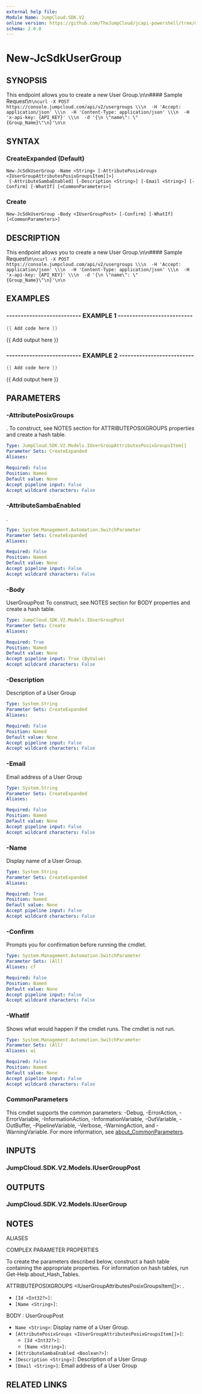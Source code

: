 ```yaml
---
external help file:
Module Name: JumpCloud.SDK.V2
online version: https://github.com/TheJumpCloud/jcapi-powershell/tree/master/SDKs/PowerShell/JumpCloud.SDK.V2/docs/exports/New-JcSdkUserGroup.md
schema: 2.0.0
---
```


# New-JcSdkUserGroup

## SYNOPSIS
This endpoint allows you to create a new User Group.\n\n#### Sample Request\n```\ncurl -X POST https://console.jumpcloud.com/api/v2/usergroups \\\n  -H 'Accept: application/json' \\\n  -H 'Content-Type: application/json' \\\n  -H 'x-api-key: {API_KEY}' \\\n  -d '{\n \"name\": \"{Group_Name}\"\n}'\n\n```

## SYNTAX

### CreateExpanded (Default)
```
New-JcSdkUserGroup -Name <String> [-AttributePosixGroups <IUserGroupAttributesPosixGroupsItem[]>]
 [-AttributeSambaEnabled] [-Description <String>] [-Email <String>] [-Confirm] [-WhatIf] [<CommonParameters>]
```

### Create
```
New-JcSdkUserGroup -Body <IUserGroupPost> [-Confirm] [-WhatIf] [<CommonParameters>]
```

## DESCRIPTION
This endpoint allows you to create a new User Group.\n\n#### Sample Request\n```\ncurl -X POST https://console.jumpcloud.com/api/v2/usergroups \\\n  -H 'Accept: application/json' \\\n  -H 'Content-Type: application/json' \\\n  -H 'x-api-key: {API_KEY}' \\\n  -d '{\n \"name\": \"{Group_Name}\"\n}'\n\n```

## EXAMPLES

### -------------------------- EXAMPLE 1 --------------------------
```powershell
{{ Add code here }}
```

{{ Add output here }}

### -------------------------- EXAMPLE 2 --------------------------
```powershell
{{ Add code here }}
```

{{ Add output here }}

## PARAMETERS

### -AttributePosixGroups
.
To construct, see NOTES section for ATTRIBUTEPOSIXGROUPS properties and create a hash table.

```yaml
Type: JumpCloud.SDK.V2.Models.IUserGroupAttributesPosixGroupsItem[]
Parameter Sets: CreateExpanded
Aliases:

Required: False
Position: Named
Default value: None
Accept pipeline input: False
Accept wildcard characters: False
```

### -AttributeSambaEnabled
.

```yaml
Type: System.Management.Automation.SwitchParameter
Parameter Sets: CreateExpanded
Aliases:

Required: False
Position: Named
Default value: None
Accept pipeline input: False
Accept wildcard characters: False
```

### -Body
UserGroupPost
To construct, see NOTES section for BODY properties and create a hash table.

```yaml
Type: JumpCloud.SDK.V2.Models.IUserGroupPost
Parameter Sets: Create
Aliases:

Required: True
Position: Named
Default value: None
Accept pipeline input: True (ByValue)
Accept wildcard characters: False
```

### -Description
Description of a User Group

```yaml
Type: System.String
Parameter Sets: CreateExpanded
Aliases:

Required: False
Position: Named
Default value: None
Accept pipeline input: False
Accept wildcard characters: False
```

### -Email
Email address of a User Group

```yaml
Type: System.String
Parameter Sets: CreateExpanded
Aliases:

Required: False
Position: Named
Default value: None
Accept pipeline input: False
Accept wildcard characters: False
```

### -Name
Display name of a User Group.

```yaml
Type: System.String
Parameter Sets: CreateExpanded
Aliases:

Required: True
Position: Named
Default value: None
Accept pipeline input: False
Accept wildcard characters: False
```

### -Confirm
Prompts you for confirmation before running the cmdlet.

```yaml
Type: System.Management.Automation.SwitchParameter
Parameter Sets: (All)
Aliases: cf

Required: False
Position: Named
Default value: None
Accept pipeline input: False
Accept wildcard characters: False
```

### -WhatIf
Shows what would happen if the cmdlet runs.
The cmdlet is not run.

```yaml
Type: System.Management.Automation.SwitchParameter
Parameter Sets: (All)
Aliases: wi

Required: False
Position: Named
Default value: None
Accept pipeline input: False
Accept wildcard characters: False
```

### CommonParameters
This cmdlet supports the common parameters: -Debug, -ErrorAction, -ErrorVariable, -InformationAction, -InformationVariable, -OutVariable, -OutBuffer, -PipelineVariable, -Verbose, -WarningAction, and -WarningVariable. For more information, see [about_CommonParameters](http://go.microsoft.com/fwlink/?LinkID=113216).

## INPUTS

### JumpCloud.SDK.V2.Models.IUserGroupPost

## OUTPUTS

### JumpCloud.SDK.V2.Models.IUserGroup

## NOTES

ALIASES

COMPLEX PARAMETER PROPERTIES

To create the parameters described below, construct a hash table containing the appropriate properties. For information on hash tables, run Get-Help about_Hash_Tables.


ATTRIBUTEPOSIXGROUPS <IUserGroupAttributesPosixGroupsItem[]>: .
  - `[Id <Int32?>]`: 
  - `[Name <String>]`: 

BODY <IUserGroupPost>: UserGroupPost
  - `Name <String>`: Display name of a User Group.
  - `[AttributePosixGroups <IUserGroupAttributesPosixGroupsItem[]>]`: 
    - `[Id <Int32?>]`: 
    - `[Name <String>]`: 
  - `[AttributeSambaEnabled <Boolean?>]`: 
  - `[Description <String>]`: Description of a User Group
  - `[Email <String>]`: Email address of a User Group

## RELATED LINKS

